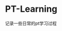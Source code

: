 
















































































































# PT-Learning
记录一些日常的pt学习过程
